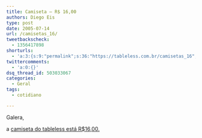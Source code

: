 ```yaml
---
title: Camiseta – R$ 16,00
authors: Diego Eis
type: post
date: 2005-07-14
url: /camisetas_16/
tweetbackscheck:
  - 1356417898
shorturls:
  - 'a:3:{s:9:"permalink";s:36:"https://tableless.com.br/camisetas_16";s:7:"tinyurl";s:26:"https://tinyurl.com/3qaqcs4";s:4:"isgd";s:19:"https://is.gd/pdbFiv";}'
twittercomments:
  - 'a:0:{}'
dsq_thread_id: 503033067
categories:
  - Geral
tags:
  - cotidiano

---
```

Galera, 
  
a [camiseta do tableless está R$16,00.][1]

 [1]: https://tableless.com.br/camiseta/